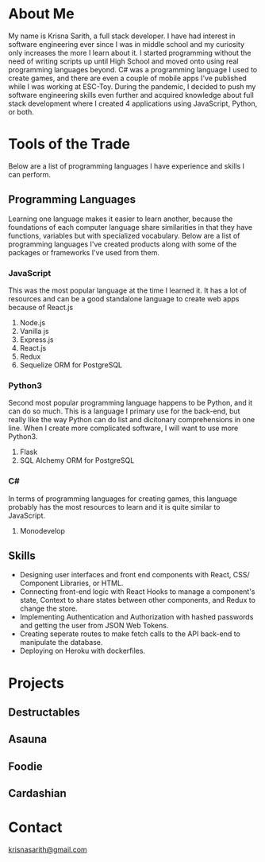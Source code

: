 # About Me
My name is Krisna Sarith, a full stack developer. I have had interest in software engineering ever since I was in middle school and my curiosity only increases the more I learn about it. I started programming without the need of writing scripts up until High School and moved onto using real programming languages beyond. C# was a programming language I used to create games, and there are even a couple of mobile apps I've published while I was working at ESC-Toy. During the pandemic, I decided to push my software engineering skills even further and acquired knowledge about full stack development where I created 4 applications using JavaScript, Python, or both.
# Tools of the Trade
Below are a list of programming languages I have experience and skills I can perform.
## Programming Languages
Learning one language makes it easier to learn another, because the foundations of each computer language share similarities in that they have functions, variables but with specialized vocabulary. Below are a list of programming languages I've created products along with some of the packages or frameworks I've used from them.
### JavaScript
This was the most popular language at the time I learned it. It has a lot of resources and can be a good standalone language to create web apps because of React.js
1. Node.js
2. Vanilla js
3. Express.js
4. React.js
5. Redux
6. Sequelize ORM for PostgreSQL

### Python3
Second most popular programming language happens to be Python, and it can do so much. This is a language I primary use for the back-end, but really like the way Python can do list and dicitonary comprehensions in one line. When I create more complicated software, I will want to use more Python3.
1. Flask
2. SQL Alchemy ORM for PostgreSQL
### C#
In terms of programming languages for creating games, this language probably has the most resources to learn and it is quite similar to JavaScript.
1. Monodevelop
## Skills
- Designing user interfaces and front end components with React, CSS/ Component Libraries, or HTML.
- Connecting front-end logic with React Hooks to manage a component's state, Context to share states between other components, and Redux to change the store.
- Implementing Authentication and Authorization with hashed passwords and getting the user from JSON Web Tokens.
- Creating seperate routes to make fetch calls to the API back-end to manipulate the database.
- Deploying on Heroku with dockerfiles.

# Projects
## Destructables

## Asauna

## Foodie

## Cardashian

# Contact
krisnasarith@gmail.com
